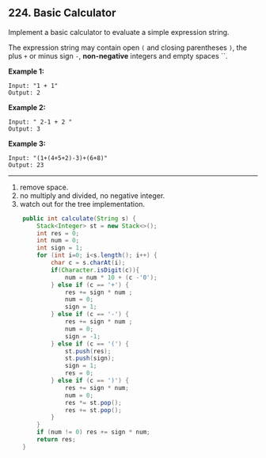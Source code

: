 ## 224. Basic Calculator

Implement a basic calculator to evaluate a simple expression string.

The expression string may contain open `(` and closing parentheses `)`, the plus `+` or minus sign `-`, **non-negative** integers and empty spaces ``.

**Example 1:**

```
Input: "1 + 1"
Output: 2
```

**Example 2:**

```
Input: " 2-1 + 2 "
Output: 3
```

**Example 3:**

```
Input: "(1+(4+5+2)-3)+(6+8)"
Output: 23
```

---

1. remove space.
2. no multiply and divided, no negative integer.
3. watch out for the tree implementation.

```java
    public int calculate(String s) {
        Stack<Integer> st = new Stack<>();
        int res = 0;
        int num = 0;
        int sign = 1;
        for (int i=0; i<s.length(); i++) {
            char c = s.charAt(i);
            if(Character.isDigit(c)){
                num = num * 10 + (c -'0');
            } else if (c == '+') {
                res += sign * num ;
                num = 0;
                sign = 1;
            } else if (c == '-') {
                res += sign * num ;
                num = 0;
                sign = -1;
            } else if (c == '(') {
                st.push(res);
                st.push(sign);
                sign = 1;
                res = 0;
            } else if (c == ')') {
                res += sign * num;
                num = 0;
                res *= st.pop();
                res += st.pop();
            }
        }
        if (num != 0) res += sign * num;
        return res;
    }
```

